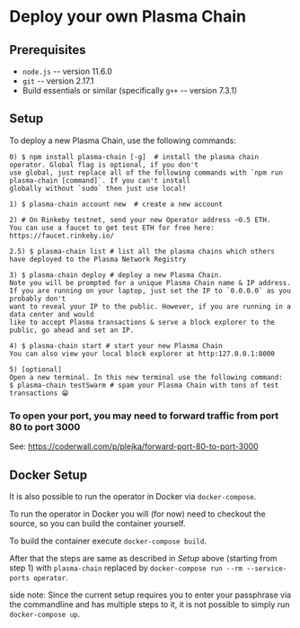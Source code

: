 # Deploy your own Plasma Chain

## Prerequisites 
- `node.js` -- version 11.6.0
- `git` -- version 2.17.1
- Build essentials or similar (specifically `g++` -- version 7.3.1)

## Setup
To deploy a new Plasma Chain, use the following commands:
```
0) $ npm install plasma-chain [-g]  # install the plasma chain operator. Global flag is optional, if you don't
use global, just replace all of the following commands with `npm run plasma-chain [command]`. If you can't install
globally without `sudo` then just use local!

1) $ plasma-chain account new  # create a new account

2) # On Rinkeby testnet, send your new Operator address ~0.5 ETH.
You can use a faucet to get test ETH for free here: https://faucet.rinkeby.io/

2.5) $ plasma-chain list # list all the plasma chains which others have deployed to the Plasma Network Registry 

3) $ plasma-chain deploy # deploy a new Plasma Chain.
Note you will be prompted for a unique Plasma Chain name & IP address.
If you are running on your laptop, just set the IP to `0.0.0.0` as you probably don't
want to reveal your IP to the public. However, if you are running in a data center and would
like to accept Plasma transactions & serve a block explorer to the public, go ahead and set an IP.

4) $ plasma-chain start # start your new Plasma Chain
You can also view your local block explorer at http:127.0.0.1:8000

5) [optional]
Open a new terminal. In this new terminal use the following command:
$ plasma-chain testSwarm # spam your Plasma Chain with tons of test transactions 😁

```

### To open your port, you may need to forward traffic from port 80 to port 3000
See: https://coderwall.com/p/plejka/forward-port-80-to-port-3000

## Docker Setup
It is also possible to run the operator in Docker via `docker-compose`.

To run the operator in Docker you will (for now) need to checkout the source, so you can build the container yourself.

To build the container execute `docker-compose build`.

After that the steps are same as described in _Setup_ above (starting from step 1) with `plasma-chain` replaced by `docker-compose run --rm --service-ports operator`.

side note: Since the current setup requires you to enter your passphrase via the commandline and has multiple steps to it, it
is not possible to simply run `docker-compose up`.